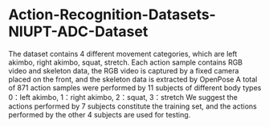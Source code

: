 # Action-Recognition-Datasets-NIUPT-ADC-Dataset
The dataset contains 4 different movement categories, which are left akimbo, right akimbo, squat, stretch. Each action sample contains RGB video and skeleton data, the RGB video is captured by a fixed camera placed on the front, and the skeleton data is extracted by OpenPose
A total of 871 action samples were performed by 11 subjects of different body types
0：left akimbo, 1：right akimbo, 2：squat, 3：stretch
We suggest the actions performed by 7 subjects constitute the training set, and the actions performed by the other 4 subjects are used for testing.
